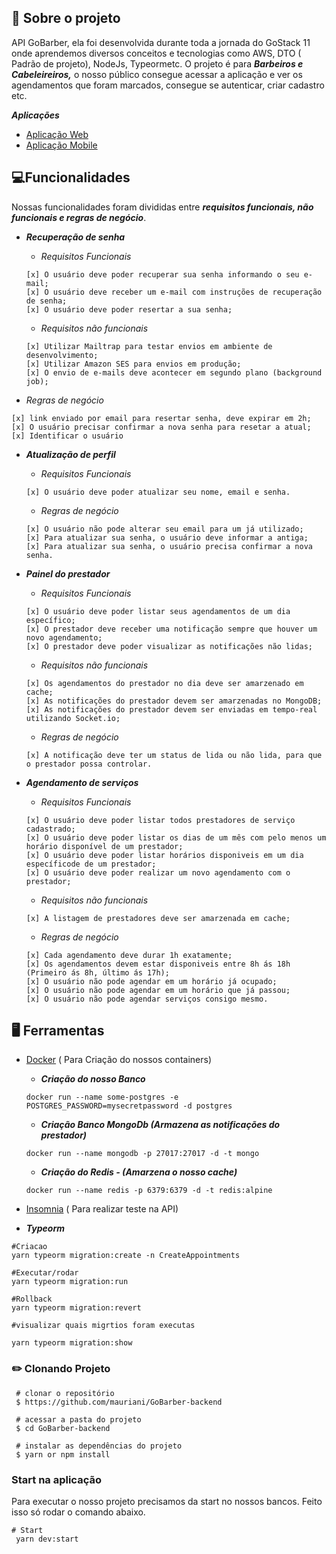 ## 🚀 Sobre o projeto

API GoBarber, ela foi desenvolvida durante toda a jornada do GoStack 11 onde aprendemos diversos conceitos e tecnologias como AWS, DTO ( Padrão de projeto), NodeJs, Typeormetc. O projeto é para ***Barbeiros e Cabeleireiros,*** o nosso público consegue acessar a aplicação e ver os agendamentos que foram marcados, consegue se autenticar, criar cadastro etc.

***Aplicações***

- [Aplicação Web](https://github.com/mauriani/GoBarber-Web)
- [Aplicação Mobile](https://github.com/mauriani/GoBarber-Mobile)

## 💻Funcionalidades

Nossas funcionalidades foram divididas entre ***requisitos funcionais, não funcionais e regras de negócio***.

- ***Recuperação de senha***
    - *Requisitos Funcionais*

    ```tsx
    [x] O usuário deve poder recuperar sua senha informando o seu e-mail;
    [x] O usuário deve receber um e-mail com instruções de recuperação de senha;
    [x] O usuário deve poder resertar a sua senha;
    ```

    - *Requisitos não funcionais*

    ```tsx
    [x] Utilizar Mailtrap para testar envios em ambiente de desenvolvimento;
    [x] Utilizar Amazon SES para envios em produção;
    [x] O envio de e-mails deve acontecer em segundo plano (background job);
    ```

- *Regras de negócio*

```tsx
[x] link enviado por email para resertar senha, deve expirar em 2h;
[x] O usuário precisar confirmar a nova senha para resetar a atual;
[x] Identificar o usuário
```

- ***Atualização de perfil***
    - *Requisitos Funcionais*

    ```tsx
    [x] O usuário deve poder atualizar seu nome, email e senha.
    ```

    - *Regras de negócio*

    ```tsx
    [x] O usuário não pode alterar seu email para um já utilizado;
    [x] Para atualizar sua senha, o usuário deve informar a antiga;
    [x] Para atualizar sua senha, o usuário precisa confirmar a nova senha.
    ```

- ***Painel do prestador***
    - *Requisitos Funcionais*

    ```tsx
    [x] O usuário deve poder listar seus agendamentos de um dia específico;
    [x] O prestador deve receber uma notificação sempre que houver um novo agendamento;
    [x] O prestador deve poder visualizar as notificações não lidas;
    ```

    - *Requisitos não funcionais*

    ```tsx
    [x] Os agendamentos do prestador no dia deve ser amarzenado em cache;
    [x] As notificações do prestador devem ser amarzenadas no MongoDB;
    [x] As notificações do prestador devem ser enviadas em tempo-real utilizando Socket.io;
    ```

    - *Regras de negócio*

    ```tsx
    [x] A notificação deve ter um status de lida ou não lida, para que o prestador possa controlar.
    ```

- ***Agendamento de serviços***
    - *Requisitos Funcionais*

    ```tsx
    [x] O usuário deve poder listar todos prestadores de serviço cadastrado;
    [x] O usuário deve poder listar os dias de um mês com pelo menos um horário disponível de um prestador;
    [x] O usuário deve poder listar horários disponiveis em um dia específicode de um prestador;
    [x] O usuário deve poder realizar um novo agendamento com o prestador;
    ```

    - *Requisitos não funcionais*

    ```tsx
    [x] A listagem de prestadores deve ser amarzenada em cache;
    ```

    - *Regras de negócio*

    ```tsx
    [x] Cada agendamento deve durar 1h exatamente;
    [x] Os agendamentos devem estar disponiveis entre 8h ás 18h (Primeiro ás 8h, último ás 17h);
    [x] O usuário não pode agendar em um horário já ocupado;
    [x] O usuário não pode agendar em um horário que já passou;
    [x] O usuário não pode agendar serviços consigo mesmo.
    ```

## 🖥️ Ferramentas

- [Docker](https://www.notion.so/Instalando-Docker-6290d9994b0b4555a153576a1d97bee2)  ( Para Criação do nossos containers)
    - ***Criação do nosso Banco***

    ```tsx
    docker run --name some-postgres -e POSTGRES_PASSWORD=mysecretpassword -d postgres
    ```

    - ***Criação Banco MongoDb (Armazena as notificações do prestador)***

    ```tsx
    docker run --name mongodb -p 27017:27017 -d -t mongo
    ```

    - ***Criação do Redis - (Amarzena o nosso cache)***

    ```tsx
    docker run --name redis -p 6379:6379 -d -t redis:alpine
    ```

- [Insomnia](https://insomnia.rest/download) ( Para realizar teste na API)

- ***Typeorm***

```tsx
#Criacao
yarn typeorm migration:create -n CreateAppointments

#Executar/rodar
yarn typeorm migration:run

#Rollback
yarn typeorm migration:revert

#visualizar quais migrtios foram executas

yarn typeorm migration:show
```

### ✏️ Clonando Projeto

```
 # clonar o repositório
 $ https://github.com/mauriani/GoBarber-backend

 # acessar a pasta do projeto
 $ cd GoBarber-backend

 # instalar as dependências do projeto
 $ yarn or npm install

```

### Start na aplicação

Para executar o nosso projeto precisamos da start no nossos bancos. Feito isso só rodar o comando abaixo.

```tsx
# Start
 yarn dev:start
```
